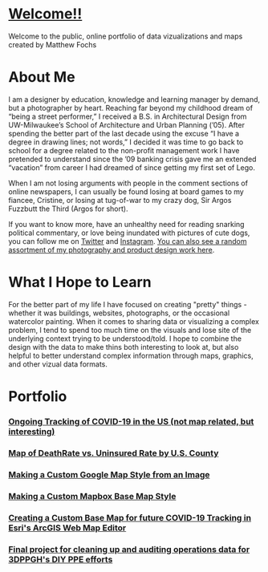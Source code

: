 # <a href="https://mrfochs.github.io/Portfolio/" target="_blank">Welcome!!</a>
<p>Welcome to the public, online portfolio of data vizualizations and maps created by Matthew Fochs</p>

# About Me
<p>I am a designer by education, knowledge and learning manager by demand, but a photographer by heart. Reaching far beyond my childhood dream of “being a street performer,” I received a B.S. in Architectural Design from UW-Milwaukee’s School of Architecture and Urban Planning (’05). After spending the better part of the last decade using the excuse “I have a degree in drawing lines; not words,” I decided it was time to go back to school for a degree related to the non-profit management work I have pretended to understand since the ’09 banking crisis gave me an extended “vacation” from career I had dreamed of since getting my first set of Lego.</p>
<p>When I am not losing arguments with people in the comment sections of online newspapers, I can usually be found losing at board games to my fiancee, Cristine, or losing at tug-of-war to my crazy dog, Sir Argos Fuzzbutt the Third (Argos for short).</p>
<p>If you want to know more, have an unhealthy need for reading snarking political commentary, or love being inundated with pictures of cute dogs, you can follow me on <a href="https://www.twitter.com/mrfochs?lang-en" target="_blank">Twitter</a> and <a href="https://www.instagram.com/mrfochs/" target="_blank">Instagram</a>. <a href="https://photos.app.goo.gl/3zjDWuRpvKBpBrjs8" target="_blank">You can also see a random assortment of my photography and product design work here</a>.</p>

# What I Hope to Learn
<p>For the better part of my life I have focused on creating "pretty" things - whether it was buildings, websites, photographs, or the occasional watercolor painting. When it comes to sharing data or visualizing a complex problem, I tend to spend too much time on the visuals and lose site of the underlying context trying to be understood/told. I hope to combine the design with the data to make thins both interesting to look at, but also helpful to better understand complex information through maps, graphics, and other vizual data formats.</p>

# Portfolio
### <a href="https://mrfochs.github.io/Portfolio/COVID/Tracking">Ongoing Tracking of COVID-19 in the US (not map related, but interesting)</a>
### <a href="https://mrfochs.github.io/Portfolio/COVID/DeathsInsurance">Map of DeathRate vs. Uninsured Rate by U.S. County</a>
### <a href="https://mrfochs.github.io/Portfolio/Lab1/google_map">Making a Custom Google Map Style from an Image</a>
### <a href="https://mrfochs.github.io/Portfolio/Lab2/mapbox">Making a Custom Mapbox Base Map Style</a>
### <a href="https://mrfochs.github.io/Portfolio/COVID/base_map">Creating a Custom Base Map for future COVID-19 Tracking in Esri's ArcGIS Web Map Editor</a>
### <a href="https://mrfochs.github.io/Portfolio/COVID/3DPPGH">Final project for cleaning up and auditing operations data for 3DPPGH's DIY PPE efforts</a>
